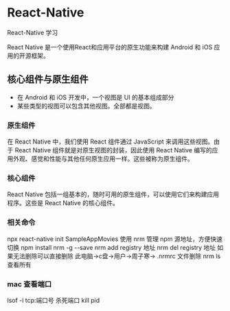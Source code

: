 # React-Native
React-Native 学习

React Native 是一个使用React和应用平台的原生功能来构建 Android 和 iOS 应用的开源框架。

## 核心组件与原生组件

- 在 Android 和 iOS 开发中，一个视图是 UI 的基本组成部分
- 某些类型的视图可以包含其他视图。全部都是视图。

### 原生组件

在 React Native 中，我们使用 React 组件通过 JavaScript 来调用这些视图。由于 React Native 组件就是对原生视图的封装，因此使用 React Native 编写的应用外观、感觉和性能与其他任何原生应用一样。这些被称为原生组件。

### 核心组件

React Native 包括一组基本的，随时可用的原生组件，可以使用它们来构建应用程序。这些是 React Native 的核心组件。

### 相关命令
npx react-native init SampleAppMovies
使用 nrm 管理 npm 源地址，方便快速切换
npm install nrm -g --save
nrm add registry 地址
nrm del registry 地址 如果无法删除可以直接删除 此电脑->c盘->用户->周子寒-> .nrmrc 文件删除
nrm ls 查看所有

### mac 查看端口
lsof -i tcp:端口号
杀死端口 kill pid   